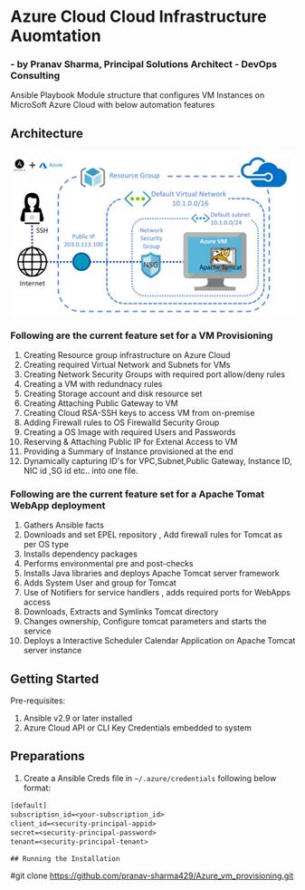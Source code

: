 # Azure Cloud Cloud Infrastructure Auomtation 
### - by Pranav Sharma, Principal Solutions Architect - DevOps Consulting
Ansible Playbook Module structure that configures VM Instances on MicroSoft Azure Cloud with below automation features 

## Architecture

 ![picture](docs/imgs/Azuretom.png)

### Following are the current feature set for a VM Provisioning
1. Creating Resource group infrastructure on Azure Cloud
2. Creating required Virtual Network and Subnets for VMs
3. Creating Network Security Groups with required port allow/deny rules
4. Creating a VM with redundnacy rules
5. Creating Storage account and disk resource set
6. Creating Attaching Public Gateway to VM 
7. Creating Cloud RSA-SSH keys to access VM from on-premise
8. Adding Firewall rules to OS Firewalld  Security Group
9. Creating a OS Image with required Users and Passwords 
8. Reserving & Attaching Public IP for Extenal Access to VM
9. Providing a Summary of Instance provisioned at the end
10. Dynamically capturing ID's for VPC,Subnet,Public Gateway, Instance ID, NIC id ,SG id etc.. into one file.


### Following are the current feature set for a Apache Tomat WebApp deployment
1. Gathers Ansible facts
2. Downloads and set EPEL repository , Add firewall rules for Tomcat as per OS type
3. Installs dependency packages
4. Performs environmental pre and post-checks
5. Installs Java libraries and deploys Apache Tomcat server framework
6. Adds System User and group for Tomcat
7. Use of Notifiers for service handlers , adds required ports for WebApps access
8. Downloads, Extracts and Symlinks Tomcat directory
9. Changes ownership, Configure tomcat parameters and starts the service
10. Deploys a Interactive Scheduler Calendar Application on Apache Tomcat server instance

## Getting Started

Pre-requisites:
1. Ansible v2.9 or later installed
2. Azure Cloud API or CLI Key Credentials embedded to system
## Preparations

1. Create a Ansible Creds file in `~/.azure/credentials` following below format:
```
[default]
subscription_id=<your-subscription_id>
client_id=<security-principal-appid>
secret=<security-principal-password>
tenant=<security-principal-tenant>
```
```
## Running the Installation

```
#git clone https://github.com/pranav-sharma429/Azure_vm_provisioning.git
```

